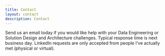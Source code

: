```yaml
---
title: Contact
layout: contact
description: Contact
---
```


Send us an email today if you would like help with your Data Engineering or Solution Design and Architecture challenges. Typical response time is next business day. LinkedIn requests are only accepted from people I've actually met (physical or virtual).